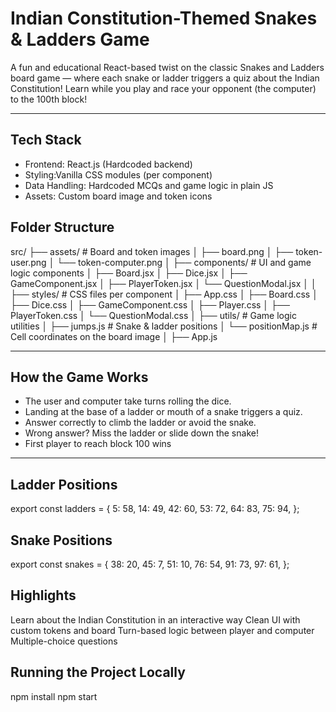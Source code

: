 # Indian Constitution-Themed Snakes & Ladders Game 

A fun and educational React-based twist on the classic Snakes and Ladders board game — where each snake or ladder triggers a quiz about the Indian Constitution! Learn while you play and race your opponent (the computer) to the 100th block!

---

##  Tech Stack

- Frontend: React.js (Hardcoded backend)
- Styling:Vanilla CSS modules (per component)
- Data Handling: Hardcoded MCQs and game logic in plain JS
- Assets: Custom board image and token icons

## Folder Structure

src/
├── assets/               # Board and token images
│   ├── board.png
│   ├── token-user.png
│   └── token-computer.png
│
├── components/           # UI and game logic components
│   ├── Board.jsx
│   ├── Dice.jsx
│   ├── GameComponent.jsx
│   ├── PlayerToken.jsx
│   └── QuestionModal.jsx
│
│
├── styles/               # CSS files per component
│   ├── App.css
│   ├── Board.css
│   ├── Dice.css
│   ├── GameComponent.css
│   ├── Player.css
│   ├── PlayerToken.css
│   └── QuestionModal.css
│
├── utils/                # Game logic utilities
│   ├── jumps.js          # Snake & ladder positions
│   └── positionMap.js    # Cell coordinates on the board image
│
├── App.js


---

##  How the Game Works

- The user and computer take turns rolling the dice.
- Landing at the base of a ladder or mouth of a snake triggers a quiz.
- Answer correctly to climb the ladder or avoid the snake.
- Wrong answer? Miss the ladder or slide down the snake!
- First player to reach block 100 wins

---

## Ladder Positions
export const ladders = {
  5: 58,
  14: 49,
  42: 60,
  53: 72,
  64: 83,
  75: 94,
};

## Snake Positions
export const snakes = {
  38: 20,
  45: 7,
  51: 10,
  76: 54,
  91: 73,
  97: 61,
};

## Highlights
Learn about the Indian Constitution in an interactive way
Clean UI with custom tokens and board
Turn-based logic between player and computer
Multiple-choice questions

## Running the Project Locally
npm install
npm start




